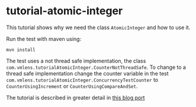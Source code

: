 # tutorial-atomic-integer

This tutorial shows why we need the class `AtomicInteger` and how to use it.

Run the test with maven using:
```
mvn install
```

The test uses a not thread safe implementation, the class `com.vmlens.tutorialAtomicInteger.CounterNotThreadSafe`. To change to a thread safe implementation change the counter variable in the test
`com.vmlens.tutorialAtomicInteger.ConcurrencyTestCounter` to `CounterUsingIncrement` or `CounterUsingCompareAndSet`. 

The tutorial is described in greater detail in [this blog port](https://vmlens.com/cp/atomic_integer/)
